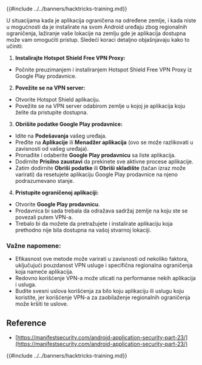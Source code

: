 {{#include ../../banners/hacktricks-training.md}}

U situacijama kada je aplikacija ograničena na određene zemlje, i kada niste u mogućnosti da je instalirate na svom Android uređaju zbog regionalnih ograničenja, lažiranje vaše lokacije na zemlju gde je aplikacija dostupna može vam omogućiti pristup. Sledeći koraci detaljno objašnjavaju kako to učiniti:

1. **Instalirajte Hotspot Shield Free VPN Proxy:**

- Počnite preuzimanjem i instaliranjem Hotspot Shield Free VPN Proxy iz Google Play prodavnice.

2. **Povežite se na VPN server:**

- Otvorite Hotspot Shield aplikaciju.
- Povežite se na VPN server odabirom zemlje u kojoj je aplikacija koju želite da pristupite dostupna.

3. **Obrišite podatke Google Play prodavnice:**

- Idite na **Podešavanja** vašeg uređaja.
- Pređite na **Aplikacije** ili **Menadžer aplikacija** (ovo se može razlikovati u zavisnosti od vašeg uređaja).
- Pronađite i odaberite **Google Play prodavnicu** sa liste aplikacija.
- Dodirnite **Prisilno zaustavi** da prekinete sve aktivne procese aplikacije.
- Zatim dodirnite **Obriši podatke** ili **Obriši skladište** (tačan izraz može varirati) da resetujete aplikaciju Google Play prodavnice na njeno podrazumevano stanje.

4. **Pristupite ograničenoj aplikaciji:**
- Otvorite **Google Play prodavnicu**.
- Prodavnica bi sada trebala da odražava sadržaj zemlje na koju ste se povezali putem VPN-a.
- Trebalo bi da možete da pretražujete i instalirate aplikaciju koja prethodno nije bila dostupna na vašoj stvarnoj lokaciji.

### Važne napomene:

- Efikasnost ove metode može varirati u zavisnosti od nekoliko faktora, uključujući pouzdanost VPN usluge i specifična regionalna ograničenja koja nameće aplikacija.
- Redovno korišćenje VPN-a može uticati na performanse nekih aplikacija i usluga.
- Budite svesni uslova korišćenja za bilo koju aplikaciju ili uslugu koju koristite, jer korišćenje VPN-a za zaobilaženje regionalnih ograničenja može kršiti te uslove.

## Reference

- [https://manifestsecurity.com/android-application-security-part-23/](https://manifestsecurity.com/android-application-security-part-23/)

{{#include ../../banners/hacktricks-training.md}}
